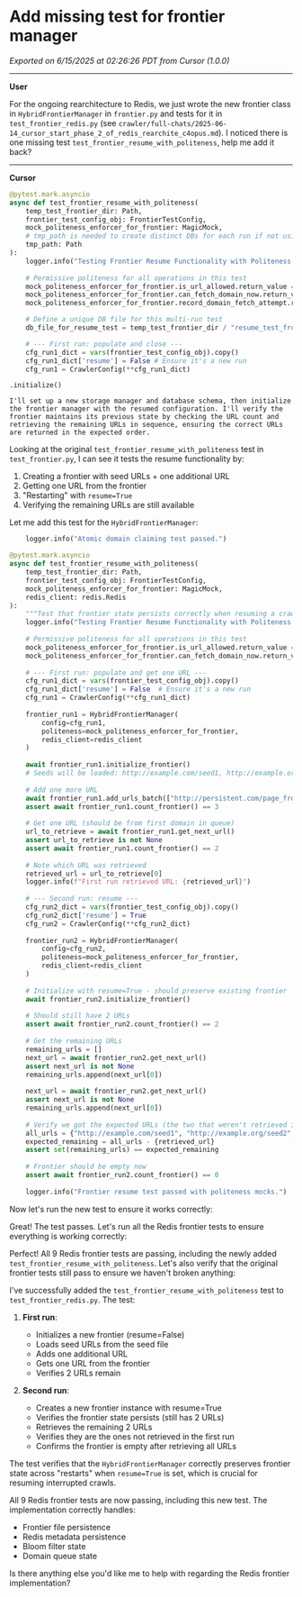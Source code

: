 # Add missing test for frontier manager
_Exported on 6/15/2025 at 02:26:26 PDT from Cursor (1.0.0)_

---

**User**

For the ongoing rearchitecture to Redis, we just wrote the new frontier class in `HybridFrontierManager` in `frontier.py` and tests for it in `test_frontier_redis.py` (see `crawler/full-chats/2025-06-14_cursor_start_phase_2_of_redis_rearchite_c4opus.md`). I noticed there is one missing test `test_frontier_resume_with_politeness`, help me add it back?

---

**Cursor**

```python
@pytest.mark.asyncio
async def test_frontier_resume_with_politeness(
    temp_test_frontier_dir: Path, 
    frontier_test_config_obj: FrontierTestConfig,
    mock_politeness_enforcer_for_frontier: MagicMock,
    # tmp_path is needed to create distinct DBs for each run if not using a shared fixture pool
    tmp_path: Path 
):
    logger.info("Testing Frontier Resume Functionality with Politeness Mocks")
    
    # Permissive politeness for all operations in this test
    mock_politeness_enforcer_for_frontier.is_url_allowed.return_value = True
    mock_politeness_enforcer_for_frontier.can_fetch_domain_now.return_value = True
    mock_politeness_enforcer_for_frontier.record_domain_fetch_attempt.return_value = None # AsyncMock should return None by default

    # Define a unique DB file for this multi-run test
    db_file_for_resume_test = temp_test_frontier_dir / "resume_test_frontier.db"

    # --- First run: populate and close ---
    cfg_run1_dict = vars(frontier_test_config_obj).copy()
    cfg_run1_dict['resume'] = False # Ensure it's a new run
    cfg_run1 = CrawlerConfig(**cfg_run1_dict)


```

```plaintext
.initialize()
    
I'll set up a new storage manager and database schema, then initialize the frontier manager with the resumed configuration. I'll verify the frontier maintains its previous state by checking the URL count and retrieving the remaining URLs in sequence, ensuring the correct URLs are returned in the expected order.
```

Looking at the original `test_frontier_resume_with_politeness` test in `test_frontier.py`, I can see it tests the resume functionality by:
1. Creating a frontier with seed URLs + one additional URL
2. Getting one URL from the frontier
3. "Restarting" with `resume=True`
4. Verifying the remaining URLs are still available

Let me add this test for the `HybridFrontierManager`:

```python
    logger.info("Atomic domain claiming test passed.")

@pytest.mark.asyncio
async def test_frontier_resume_with_politeness(
    temp_test_frontier_dir: Path,
    frontier_test_config_obj: FrontierTestConfig,
    mock_politeness_enforcer_for_frontier: MagicMock,
    redis_client: redis.Redis
):
    """Test that frontier state persists correctly when resuming a crawl."""
    logger.info("Testing Frontier Resume Functionality with Politeness Mocks")
    
    # Permissive politeness for all operations in this test
    mock_politeness_enforcer_for_frontier.is_url_allowed.return_value = True
    mock_politeness_enforcer_for_frontier.can_fetch_domain_now.return_value = True
    
    # --- First run: populate and get one URL ---
    cfg_run1_dict = vars(frontier_test_config_obj).copy()
    cfg_run1_dict['resume'] = False  # Ensure it's a new run
    cfg_run1 = CrawlerConfig(**cfg_run1_dict)
    
    frontier_run1 = HybridFrontierManager(
        config=cfg_run1,
        politeness=mock_politeness_enforcer_for_frontier,
        redis_client=redis_client
    )
    
    await frontier_run1.initialize_frontier()
    # Seeds will be loaded: http://example.com/seed1, http://example.org/seed2
    
    # Add one more URL
    await frontier_run1.add_urls_batch(["http://persistent.com/page_from_run1"])
    assert await frontier_run1.count_frontier() == 3
    
    # Get one URL (should be from first domain in queue)
    url_to_retrieve = await frontier_run1.get_next_url()
    assert url_to_retrieve is not None
    assert await frontier_run1.count_frontier() == 2
    
    # Note which URL was retrieved
    retrieved_url = url_to_retrieve[0]
    logger.info(f"First run retrieved URL: {retrieved_url}")
    
    # --- Second run: resume ---
    cfg_run2_dict = vars(frontier_test_config_obj).copy()
    cfg_run2_dict['resume'] = True
    cfg_run2 = CrawlerConfig(**cfg_run2_dict)
    
    frontier_run2 = HybridFrontierManager(
        config=cfg_run2,
        politeness=mock_politeness_enforcer_for_frontier,
        redis_client=redis_client
    )
    
    # Initialize with resume=True - should preserve existing frontier
    await frontier_run2.initialize_frontier()
    
    # Should still have 2 URLs
    assert await frontier_run2.count_frontier() == 2
    
    # Get the remaining URLs
    remaining_urls = []
    next_url = await frontier_run2.get_next_url()
    assert next_url is not None
    remaining_urls.append(next_url[0])
    
    next_url = await frontier_run2.get_next_url()
    assert next_url is not None
    remaining_urls.append(next_url[0])
    
    # Verify we got the expected URLs (the two that weren't retrieved in run1)
    all_urls = {"http://example.com/seed1", "http://example.org/seed2", "http://persistent.com/page_from_run1"}
    expected_remaining = all_urls - {retrieved_url}
    assert set(remaining_urls) == expected_remaining
    
    # Frontier should be empty now
    assert await frontier_run2.count_frontier() == 0
    
    logger.info("Frontier resume test passed with politeness mocks.")
```

Now let's run the new test to ensure it works correctly:

Great! The test passes. Let's run all the Redis frontier tests to ensure everything is working correctly:

Perfect! All 9 Redis frontier tests are passing, including the newly added `test_frontier_resume_with_politeness`. Let's also verify that the original frontier tests still pass to ensure we haven't broken anything:

I've successfully added the `test_frontier_resume_with_politeness` test to `test_frontier_redis.py`. The test:

1. **First run**: 
   - Initializes a new frontier (resume=False)
   - Loads seed URLs from the seed file
   - Adds one additional URL
   - Gets one URL from the frontier
   - Verifies 2 URLs remain

2. **Second run**:
   - Creates a new frontier instance with resume=True
   - Verifies the frontier state persists (still has 2 URLs)
   - Retrieves the remaining 2 URLs
   - Verifies they are the ones not retrieved in the first run
   - Confirms the frontier is empty after retrieving all URLs

The test verifies that the `HybridFrontierManager` correctly preserves frontier state across "restarts" when `resume=True` is set, which is crucial for resuming interrupted crawls.

All 9 Redis frontier tests are now passing, including this new test. The implementation correctly handles:
- Frontier file persistence
- Redis metadata persistence
- Bloom filter state
- Domain queue state

Is there anything else you'd like me to help with regarding the Redis frontier implementation?

